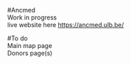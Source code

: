 #Ancmed  
Work in progress  
live website here https://ancmed.ulb.be/  
  
#To do  
Main map page  
Donors page(s)  

